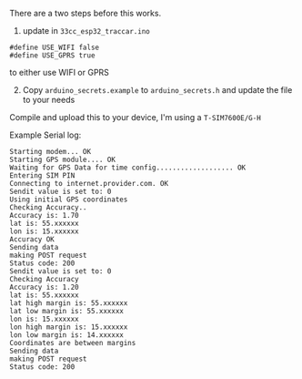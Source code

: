 There are a two steps before this works.

1. update in `33cc_esp32_traccar.ino`

```
#define USE_WIFI false
#define USE_GPRS true
```
to either use WIFI or GPRS


2. Copy `arduino_secrets.example` to `arduino_secrets.h` and update the file to your needs

Compile and upload this to your device, I'm using a `T-SIM7600E/G-H`

Example Serial log:

```
Starting modem... OK
Starting GPS module.... OK
Waiting for GPS Data for time config................... OK
Entering SIM PIN
Connecting to internet.provider.com. OK
Sendit value is set to: 0
Using initial GPS coordinates
Checking Accuracy..
Accuracy is: 1.70
lat is: 55.xxxxxx
lon is: 15.xxxxxx
Accuracy OK
Sending data
making POST request
Status code: 200
Sendit value is set to: 0
Checking Accuracy
Accuracy is: 1.20
lat is: 55.xxxxxx
lat high margin is: 55.xxxxxx
lat low margin is: 55.xxxxxx
lon is: 15.xxxxxx
lon high margin is: 15.xxxxxx
lon low margin is: 14.xxxxxx
Coordinates are between margins
Sending data
making POST request
Status code: 200
```